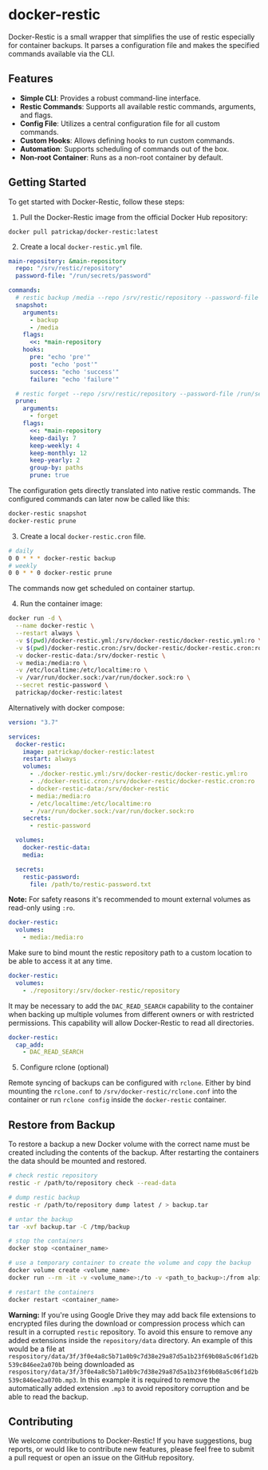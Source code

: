 # docker-restic

Docker-Restic is a small wrapper that simplifies the use of restic especially for container backups. It parses a configuration file and makes the specified commands available via the CLI.

## Features

- **Simple CLI**: Provides a robust command-line interface.
- **Restic Commands**: Supports all available restic commands, arguments, and flags.
- **Config File**: Utilizes a central configuration file for all custom commands.
- **Custom Hooks**: Allows defining hooks to run custom commands.
- **Automation**: Supports scheduling of commands out of the box.
- **Non-root Container**: Runs as a non-root container by default.

## Getting Started

To get started with Docker-Restic, follow these steps:

1. Pull the Docker-Restic image from the official Docker Hub repository:

```shell
docker pull patrickap/docker-restic:latest
```

2. Create a local `docker-restic.yml` file.

```yml
main-repository: &main-repository
  repo: "/srv/restic/repository"
  password-file: "/run/secrets/password"

commands:
  # restic backup /media --repo /srv/restic/repository --password-file /run/secrets/password
  snapshot:
    arguments:
      - backup
      - /media
    flags:
      <<: *main-repository
    hooks:
      pre: "echo 'pre'"
      post: "echo 'post'"
      success: "echo 'success'"
      failure: "echo 'failure'"

  # restic forget --repo /srv/restic/repository --password-file /run/secrets/password --keep-daily 7 --keep-weekly 4 --keep-monthly 12 --keep-yearly 2 --group-by paths --prune
  prune:
    arguments:
      - forget
    flags:
      <<: *main-repository
      keep-daily: 7
      keep-weekly: 4
      keep-monthly: 12
      keep-yearly: 2
      group-by: paths
      prune: true
```

The configuration gets directly translated into native restic commands. The configured commands can later now be called like this:

```bash
docker-restic snapshot
docker-restic prune
```

3. Create a local `docker-restic.cron` file.

```bash
# daily
0 0 * * * docker-restic backup
# weekly
0 0 * * 0 docker-restic prune
```

The commands now get scheduled on container startup.

4. Run the container image:

```bash
docker run -d \
  --name docker-restic \
  --restart always \
  -v $(pwd)/docker-restic.yml:/srv/docker-restic/docker-restic.yml:ro \
  -v $(pwd)/docker-restic.cron:/srv/docker-restic/docker-restic.cron:ro \
  -v docker-restic-data:/srv/docker-restic \
  -v media:/media:ro \
  -v /etc/localtime:/etc/localtime:ro \
  -v /var/run/docker.sock:/var/run/docker.sock:ro \
  --secret restic-password \
  patrickap/docker-restic:latest
```

Alternatively with docker compose:

```yml
version: "3.7"

services:
  docker-restic:
    image: patrickap/docker-restic:latest
    restart: always
    volumes:
      - ./docker-restic.yml:/srv/docker-restic/docker-restic.yml:ro
      - ./docker-restic.cron:/srv/docker-restic/docker-restic.cron:ro
      - docker-restic-data:/srv/docker-restic
      - media:/media:ro
      - /etc/localtime:/etc/localtime:ro
      - /var/run/docker.sock:/var/run/docker.sock:ro
    secrets:
      - restic-password

  volumes:
    docker-restic-data:
    media:

  secrets:
    restic-password:
      file: /path/to/restic-password.txt
```

**Note:**
For safety reasons it's recommended to mount external volumes as read-only using `:ro`.

```yml
docker-restic:
  volumes:
    - media:/media:ro
```

Make sure to bind mount the restic repository path to a custom location to be able to access it at any time.

```yml
docker-restic:
  volumes:
    - ./repository:/srv/docker-restic/repository
```

It may be necessary to add the `DAC_READ_SEARCH` capability to the container when backing up multiple volumes from different owners or with restricted permissions. This capability will allow Docker-Restic to read all directories.

```yml
docker-restic:
  cap_add:
    - DAC_READ_SEARCH
```

5. Configure rclone (optional)

Remote syncing of backups can be configured with `rclone`. Either by bind mounting the `rclone.conf` to `/srv/docker-restic/rclone.conf` into the container or run `rclone config` inside the `docker-restic` container.

## Restore from Backup

To restore a backup a new Docker volume with the correct name must be created including the contents of the backup. After restarting the containers the data should be mounted and restored.

```bash
# check restic repository
restic -r /path/to/repository check --read-data

# dump restic backup
restic -r /path/to/repository dump latest / > backup.tar

# untar the backup
tar -xvf backup.tar -C /tmp/backup

# stop the containers
docker stop <container_name>

# use a temporary container to create the volume and copy the backup
docker volume create <volume_name>
docker run --rm -it -v <volume_name>:/to -v <path_to_backup>:/from alpine ash -c 'cp -av /from/. /to'

# restart the containers
docker restart <container_name>
```

**Warning:**
If you're using Google Drive they may add back file extensions to encrypted files during the download or compression process which can result in a corrupted `restic` repository. To avoid this ensure to remove any added extensions inside the `repository/data` directory. An example of this would be a file at `respository/data/3f/3f0e4a8c5b71a0b9c7d38e29a87d5a1b23f69b08a5c06f1d2b539c846ee2a070b` being downloaded as `respository/data/3f/3f0e4a8c5b71a0b9c7d38e29a87d5a1b23f69b08a5c06f1d2b539c846ee2a070b.mp3`. In this example it is required to remove the automatically added extension `.mp3` to avoid repository corruption and be able to read the backup.

## Contributing

We welcome contributions to Docker-Restic! If you have suggestions, bug reports, or would like to contribute new features, please feel free to submit a pull request or open an issue on the GitHub repository.
